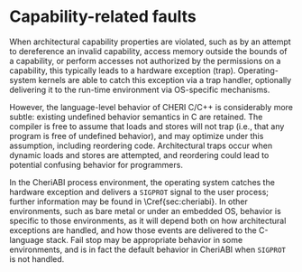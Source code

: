 # Capability-related faults
<!--
\label{sec:faults}
-->

When architectural capability properties are violated, such as by an attempt
to dereference an invalid capability, access memory outside the bounds of a
capability, or perform accesses not authorized by the permissions on a
capability, this typically leads to a hardware exception (trap).
Operating-system kernels are able to catch this exception via a trap handler,
optionally delivering it to the run-time environment via OS-specific
mechanisms.

However, the language-level behavior of CHERI C/C++ is considerably more
subtle: existing undefined behavior semantics in C are retained.
The compiler is free to assume that loads and stores will not trap (i.e., that
any program is free of undefined behavior), and may optimize under this
assumption, including reordering code.
Architectural traps occur when dynamic loads and stores are attempted, and
reordering could lead to potential confusing behavior for programmers.

In the CheriABI process environment, the operating system catches the hardware
exception and delivers a `SIGPROT` signal to the user process;
further information may be found in \Cref{sec:cheriabi}.
In other environments, such as bare metal or under an embedded OS, behavior is
specific to those environments, as it will depend both on how architectural
exceptions are handled, and how those events are delivered to the C-language
stack.
Fail stop may be appropriate behavior in some environments, and is in fact the
default behavior in CheriABI when `SIGPROT` is not handled.

<!--
\rwnote{We've opted to use the term "hardware exception" throughout, and
  mention "traps" only here.  This could cause confusion with respect to C++
  exceptions .. but perhaps less so than if we used the word "exception"
  unadorned.}
-->
